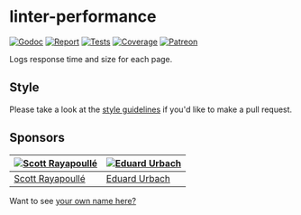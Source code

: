 # linter-performance

[![Godoc][godoc-image]][godoc-url]
[![Report][report-image]][report-url]
[![Tests][tests-image]][tests-url]
[![Coverage][coverage-image]][coverage-url]
[![Patreon][patreon-image]][patreon-url]

Logs response time and size for each page.

## Style

Please take a look at the [style guidelines](https://github.com/akyoto/quality/blob/master/STYLE.md) if you'd like to make a pull request.

## Sponsors

| [![Scott Rayapoullé](https://avatars3.githubusercontent.com/u/11772084?s=70&v=4)](https://github.com/soulcramer) | [![Eduard Urbach](https://avatars2.githubusercontent.com/u/438936?s=70&v=4)](https://twitter.com/eduardurbach) |
| --- | --- |
| [Scott Rayapoullé](https://github.com/soulcramer) | [Eduard Urbach](https://eduardurbach.com) |

Want to see [your own name here?](https://www.patreon.com/eduardurbach)

[godoc-image]: https://godoc.org/github.com/aerogo/linter-performance?status.svg
[godoc-url]: https://godoc.org/github.com/aerogo/linter-performance
[report-image]: https://goreportcard.com/badge/github.com/aerogo/linter-performance
[report-url]: https://goreportcard.com/report/github.com/aerogo/linter-performance
[tests-image]: https://cloud.drone.io/api/badges/aerogo/linter-performance/status.svg
[tests-url]: https://cloud.drone.io/aerogo/linter-performance
[coverage-image]: https://codecov.io/gh/aerogo/linter-performance/graph/badge.svg
[coverage-url]: https://codecov.io/gh/aerogo/linter-performance
[patreon-image]: https://img.shields.io/badge/patreon-donate-green.svg
[patreon-url]: https://www.patreon.com/eduardurbach
